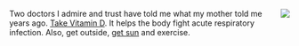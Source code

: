 <img src="http://scripting.com/images/2020/03/15/vitaminD3.png" border="0" align="right">Two doctors I admire and trust have told me what my mother told me years ago. <a href="https://news.harvard.edu/gazette/story/2017/02/study-confirms-vitamin-d-protects-against-cold-and-flu/">Take Vitamin D</a>. It helps the body fight acute respiratory infection. Also, get outside, <a href="https://daylight.academy/news/coronavirus-and-the-sun/">get sun</a> and exercise. 
